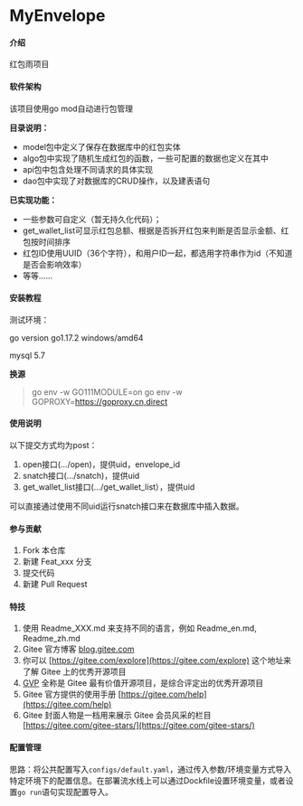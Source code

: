 # MyEnvelope

#### 介绍
红包雨项目

#### 软件架构

该项目使用go mod自动进行包管理

**目录说明：**

- model包中定义了保存在数据库中的红包实体
- algo包中实现了随机生成红包的函数，一些可配置的数据也定义在其中
- api包中包含处理不同请求的具体实现
- dao包中实现了对数据库的CRUD操作，以及建表语句

**已实现功能：**

- 一些参数可自定义（暂无持久化代码）；
- get_wallet_list可显示红包总额、根据是否拆开红包来判断是否显示金额、红包按时间排序
- 红包ID使用UUID（36个字符），和用户ID一起，都选用字符串作为id（不知道是否会影响效率）
- 等等......


#### 安装教程
测试环境：

go version go1.17.2 windows/amd64

mysql 5.7

**换源**

> go env -w GO111MODULE=on
> go env -w GOPROXY=https://goproxy.cn,direct

#### 使用说明

以下提交方式均为post：

1.  open接口(.../open)，提供uid，envelope_id 
2.  snatch接口(.../snatch)，提供uid
3.  get_wallet_list接口(.../get_wallet_list），提供uid

可以直接通过使用不同uid运行snatch接口来在数据库中插入数据。

#### 参与贡献

1.  Fork 本仓库
2.  新建 Feat_xxx 分支
3.  提交代码
4.  新建 Pull Request


#### 特技

1.  使用 Readme\_XXX.md 来支持不同的语言，例如 Readme\_en.md, Readme\_zh.md
2.  Gitee 官方博客 [blog.gitee.com](https://blog.gitee.com)
3.  你可以 [https://gitee.com/explore](https://gitee.com/explore) 这个地址来了解 Gitee 上的优秀开源项目
4.  [GVP](https://gitee.com/gvp) 全称是 Gitee 最有价值开源项目，是综合评定出的优秀开源项目
5.  Gitee 官方提供的使用手册 [https://gitee.com/help](https://gitee.com/help)
6.  Gitee 封面人物是一档用来展示 Gitee 会员风采的栏目 [https://gitee.com/gitee-stars/](https://gitee.com/gitee-stars/)


#### 配置管理

思路：将公共配置写入`configs/default.yaml`，通过传入参数/环境变量方式导入特定环境下的配置信息。在部署流水线上可以通过Dockfile设置环境变量，或者设置`go run`语句实现配置导入。